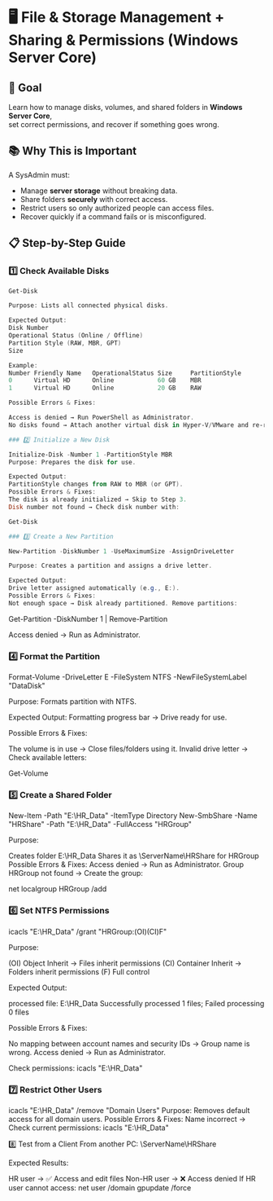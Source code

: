 # 🖥️ File & Storage Management + Sharing & Permissions (Windows Server Core)

## 🎯 Goal
Learn how to manage disks, volumes, and shared folders in **Windows Server Core**,  
set correct permissions, and recover if something goes wrong.

## 📚 Why This is Important
A SysAdmin must:

- Manage **server storage** without breaking data.
- Share folders **securely** with correct access.
- Restrict users so only authorized people can access files.
- Recover quickly if a command fails or is misconfigured.

## 📋 Step-by-Step Guide

### **1️⃣ Check Available Disks**
```powershell
Get-Disk

Purpose: Lists all connected physical disks.

Expected Output:
Disk Number
Operational Status (Online / Offline)
Partition Style (RAW, MBR, GPT)
Size

Example:
Number Friendly Name   OperationalStatus Size     PartitionStyle
0      Virtual HD      Online            60 GB    MBR
1      Virtual HD      Online            20 GB    RAW

Possible Errors & Fixes:

Access is denied → Run PowerShell as Administrator.
No disks found → Attach another virtual disk in Hyper-V/VMware and re-run.

### 2️⃣ Initialize a New Disk

Initialize-Disk -Number 1 -PartitionStyle MBR
Purpose: Prepares the disk for use.

Expected Output:
PartitionStyle changes from RAW to MBR (or GPT).
Possible Errors & Fixes:
The disk is already initialized → Skip to Step 3.
Disk number not found → Check disk number with:

Get-Disk

### 3️⃣ Create a New Partition

New-Partition -DiskNumber 1 -UseMaximumSize -AssignDriveLetter

Purpose: Creates a partition and assigns a drive letter.

Expected Output:
Drive letter assigned automatically (e.g., E:).
Possible Errors & Fixes:
Not enough space → Disk already partitioned. Remove partitions:
```
Get-Partition -DiskNumber 1 | Remove-Partition

Access denied → Run as Administrator.

### 4️⃣ Format the Partition

Format-Volume -DriveLetter E -FileSystem NTFS -NewFileSystemLabel "DataDisk"

Purpose: Formats partition with NTFS.

Expected Output:
Formatting progress bar → Drive ready for use.

Possible Errors & Fixes:

The volume is in use → Close files/folders using it.
Invalid drive letter → Check available letters:

Get-Volume

### 5️⃣ Create a Shared Folder

New-Item -Path "E:\HR_Data" -ItemType Directory
New-SmbShare -Name "HRShare" -Path "E:\HR_Data" -FullAccess "HRGroup"

Purpose:

Creates folder E:\HR_Data
Shares it as \\ServerName\HRShare for HRGroup
Possible Errors & Fixes:
Access denied → Run as Administrator.
Group HRGroup not found → Create the group:

net localgroup HRGroup /add

### 6️⃣ Set NTFS Permissions

icacls "E:\HR_Data" /grant "HRGroup:(OI)(CI)F"

Purpose:

(OI) Object Inherit → Files inherit permissions
(CI) Container Inherit → Folders inherit permissions
(F) Full control

Expected Output:

processed file: E:\HR_Data
Successfully processed 1 files; Failed processing 0 files

Possible Errors & Fixes:

No mapping between account names and security IDs → Group name is wrong.
Access denied → Run as Administrator.

Check permissions:
icacls "E:\HR_Data"

### 7️⃣ Restrict Other Users

icacls "E:\HR_Data" /remove "Domain Users"
Purpose: Removes default access for all domain users.
Possible Errors & Fixes:
Name incorrect → Check current permissions:
icacls "E:\HR_Data"

8️⃣ Test from a Client
From another PC:
\\ServerName\HRShare

Expected Results:

HR user → ✅ Access and edit files
Non-HR user → ❌ Access denied
If HR user cannot access:
net user <username> /domain
gpupdate /force










                                    
